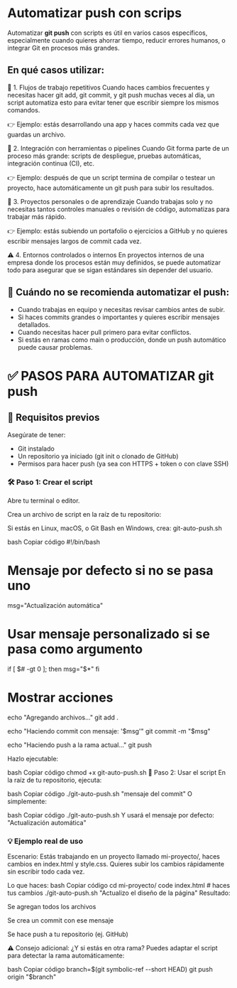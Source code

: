 # Automatizar push con scrips
Automatizar **git push** con scripts es útil en varios casos específicos, 
especialmente cuando quieres ahorrar tiempo, reducir errores humanos, o integrar 
Git en procesos más grandes.

## En qué casos utilizar:
🔁 1. Flujos de trabajo repetitivos
Cuando haces cambios frecuentes y necesitas hacer git add, git commit, y git push muchas veces al día, un script automatiza esto para evitar tener que escribir siempre los mismos comandos.

👉 Ejemplo: estás desarrollando una app y haces commits cada vez que guardas un archivo.

🤖 2. Integración con herramientas o pipelines
Cuando Git forma parte de un proceso más grande: scripts de despliegue, pruebas automáticas, integración continua (CI), etc.

👉 Ejemplo: después de que un script termina de compilar o testear un proyecto, hace automáticamente un git push para subir los resultados.

🧪 3. Proyectos personales o de aprendizaje
Cuando trabajas solo y no necesitas tantos controles manuales o revisión de código, automatizas para trabajar más rápido.

👉 Ejemplo: estás subiendo un portafolio o ejercicios a GitHub y no quieres escribir mensajes largos de commit cada vez.

⚠️ 4. Entornos controlados o internos
En proyectos internos de una empresa donde los procesos están muy definidos, se puede automatizar todo para asegurar que se sigan estándares sin depender del usuario.

## 🚫 Cuándo no se recomienda automatizar el push:
- Cuando trabajas en equipo y necesitas revisar cambios antes de subir.
- Si haces commits grandes o importantes y quieres escribir mensajes detallados.
- Cuando necesitas hacer pull primero para evitar conflictos.
- Si estás en ramas como main o producción, donde un push automático puede causar problemas.


# ✅ PASOS PARA AUTOMATIZAR git push

## 🧩 Requisitos previos
Asegúrate de tener:
- Git instalado
- Un repositorio ya iniciado (git init o clonado de GitHub)
- Permisos para hacer push (ya sea con HTTPS + token o con clave SSH)

### 🛠 Paso 1: Crear el script
Abre tu terminal o editor.

Crea un archivo de script en la raíz de tu repositorio:

Si estás en Linux, macOS, o Git Bash en Windows, crea:
git-auto-push.sh

bash
Copiar código
#!/bin/bash

# Mensaje por defecto si no se pasa uno
msg="Actualización automática"

# Usar mensaje personalizado si se pasa como argumento
if [ $# -gt 0 ]; then
  msg="$*"
fi

# Mostrar acciones
echo "Agregando archivos..."
git add .

echo "Haciendo commit con mensaje: '$msg'"
git commit -m "$msg"

echo "Haciendo push a la rama actual..."
git push

Hazlo ejecutable:

bash
Copiar código
chmod +x git-auto-push.sh
🚀 Paso 2: Usar el script
En la raíz de tu repositorio, ejecuta:

bash
Copiar código
./git-auto-push.sh "mensaje del commit"
O simplemente:

bash
Copiar código
./git-auto-push.sh
Y usará el mensaje por defecto: "Actualización automática"

### 💡 Ejemplo real de uso
Escenario:
Estás trabajando en un proyecto llamado mi-proyecto/, haces cambios en index.html y style.css. Quieres subir los cambios rápidamente sin escribir todo cada vez.

Lo que haces:
bash
Copiar código
cd mi-proyecto/
code index.html      # haces tus cambios
./git-auto-push.sh "Actualizo el diseño de la página"
Resultado:

Se agregan todos los archivos

Se crea un commit con ese mensaje

Se hace push a tu repositorio (ej. GitHub)

⚠️ Consejo adicional: ¿Y si estás en otra rama?
Puedes adaptar el script para detectar la rama automáticamente:

bash
Copiar código
branch=$(git symbolic-ref --short HEAD)
git push origin "$branch"

